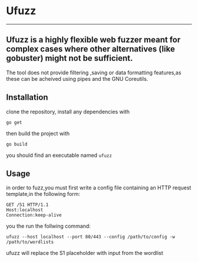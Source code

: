 # Ufuzz
---
Ufuzz is a highly flexible web fuzzer meant for complex cases where other alternatives (like gobuster) might not be sufficient.
---
The tool does not provide filtering ,saving or data formatting features,as these can be acheived using pipes and the GNU Coreutils.

## Installation
clone the repository,
install any dependencies with

```
go get
```
then build the project with

```
go build
```

you should find an executable named `ufuzz`
## Usage

in order to fuzz,you must first write a config file containing an HTTP request template,in the following form:

```
GET /S1 HTTP/1.1
Host:localhost
Connection:keep-alive

```
you the run the follwing command:
```
ufuzz --host localhost --port 80/443 --config /path/to/config -w /path/to/wordlists
```
ufuzz will replace the S1 placeholder with input from the wordlist


